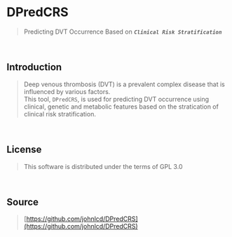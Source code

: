 # DPredCRS
> Predicting DVT Occurrence Based on ***`Clinical Risk Stratification`***
<br>

## Introduction

> Deep venous thrombosis (DVT) is a prevalent complex disease that is influenced by various factors.  
> This tool, `DPredCRS`, is used for predicting DVT occurrence using clinical, genetic and metabolic features based on the stratication of clinical risk stratification.  
<br>

## License
> This software is distributed under the terms of GPL 3.0  
<br>

## Source
> [https://github.com/johnlcd/DPredCRS](https://github.com/johnlcd/DPredCRS)  
<br>

